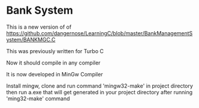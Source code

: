 # Bank System
This is a new version of of 
https://github.com/dangernose/LearningC/blob/master/BankManagementSystem/BANKMGC.C

This was previously written for Turbo C

Now it should compile in any compiler

It is now developed in MinGw Compiler

Install mingw, clone and run command 'mingw32-make' in project directory
then run a.exe that will get generated in your project directory after running 'ming32-make' command

